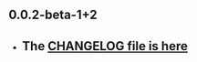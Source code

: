 ## 0.0.2-beta-1+2

- ## The [CHANGELOG file is here](https://tau.canardoux.xyz/doc-v9/changelog.html)

